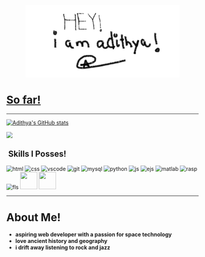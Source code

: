 <head>
<link rel="stylesheet" type='text/css' href="https://cdn.jsdelivr.net/gh/devicons/devicon@latest/devicon.min.css" />       
</head>

<p align="center"><a href="https://github.com/adithya1770"><img width="80%" alt="Hello, I'm Adithya. I do open source!" src="./assets/header.png" />

<h1>So far!</h1>
<hr>

![Adithya's GitHub stats](https://github-readme-stats.vercel.app/api?username=adithya1770&show_icons=true&theme=radical)

<a href="https://github.com/adithya1770/github-readme-stats" style="position:absolute top:45 right:40"><img align="center" src="https://github-readme-stats.vercel.app/api/top-langs/?username=adithya1770&layout=compact&theme=buefy&hide_border=true" /></a>

<h2>&nbsp;Skills I Posses!</h2>
<p align="left">
<img src="https://cdn1.iconfinder.com/data/icons/logotypes/32/badge-html-5-128.png" alt="html" width="45" height="45"/>
<img src="https://cdn.jsdelivr.net/gh/devicons/devicon/icons/css3/css3-original.svg" alt="css" width="45" height="45"/>
<img src="https://cdn.jsdelivr.net/gh/devicons/devicon/icons/vscode/vscode-original.svg" alt="vscode" width="45" height="45"/>
<img src="https://cdn.jsdelivr.net/gh/devicons/devicon/icons/git/git-plain.svg" alt="git" width="45" height="45"/>
<img src="https://cdn.jsdelivr.net/gh/devicons/devicon@latest/icons/mysql/mysql-original-wordmark.svg" alt="mysql" width="45" height="45"/>
<img src="https://cdn.jsdelivr.net/gh/devicons/devicon/icons/python/python-original.svg" alt="python" width="45" height="45" />
<img src="https://cdn.jsdelivr.net/gh/devicons/devicon@latest/icons/javascript/javascript-original.svg" alt="js" width="45" height="45" />
<img src="https://cdn.jsdelivr.net/gh/devicons/devicon@latest/icons/express/express-original.svg" alt="ejs" width="45" height="45" />
<img src="https://cdn.jsdelivr.net/gh/devicons/devicon@latest/icons/matlab/matlab-original.svg" alt="matlab" width="45" height="45" />
<img src="https://cdn.jsdelivr.net/gh/devicons/devicon@latest/icons/raspberrypi/raspberrypi-original.svg" alt="rasp" width="45" height="45"  />
<img src='https://cdn.jsdelivr.net/gh/devicons/devicon@master/icons/flask/flask-original.svg' alt="fls" width="45" height="45"  />
<img src="https://cdn.jsdelivr.net/gh/devicons/devicon@latest/icons/react/react-original.svg" width="45" height="45"/>
<img src="https://cdn.jsdelivr.net/gh/devicons/devicon@latest/icons/tailwindcss/tailwindcss-original-wordmark.svg" width="45" height="45" />
          
          
</p>

<hr>

<h1>About Me!</h1>
<ul>
          <li><b>aspiring web developer with a passion for space technology</li>
          <li><b>love ancient history and geography</li>
          <li><b>i drift away listening to rock and jazz</li>
</ul>

<!---
adithya1770/adithya1770 is a ✨ special ✨ repository because its `README.md` (this file) appears on your GitHub profile.
You can click the Preview link to take a look at your changes.
--->

